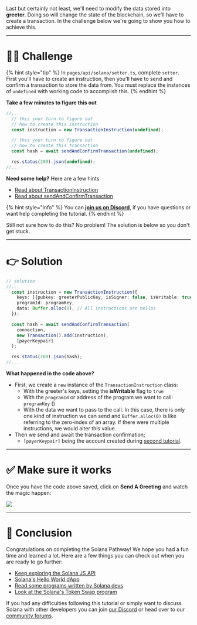 Last but certainly not least, we'll need to modify the data stored into **greeter**. Doing so will change the state of the blockchain, so we'll have to create a transaction. In the challenge below we're going to show you how to achieve this.

----------------------------------

# 👨‍💻 Challenge

{% hint style="tip" %}
In `pages/api/solana/setter.ts`, complete `setter`. First you'll have to create an instruction, then you'll have to send and confirm a transaction to store the data from. You must replace the instances of `undefined` with working code to accomplish this.
{% endhint %}

**Take a few minutes to figure this out**

```typescript 
//... 
  // this your turn to figure out 
  // how to create this instruction
  const instruction = new TransactionInstruction(undefined); 

  // this your turn to figure out 
  // how to create this transaction 
  const hash = await sendAndConfirmTransaction(undefined);

  res.status(200).json(undefined);
//...
```

**Need some help?** Here are a few hints
* [Read about TransactionInstruction](https://solana-labs.github.io/solana-web3.js/classes/TransactionInstruction.html)
* [Read about sendAndConfirmTransaction](https://solana-labs.github.io/solana-web3.js/modules.html#sendAndConfirmTransaction)  

{% hint style="info" %}
You can [**join us on Discord**](https://discord.gg/fszyM7K), if you have questions or want help completing the tutorial.
{% endhint %}

Still not sure how to do this? No problem! The solution is below so you don't get stuck.

----------------------------------

# 👉 Solution

```typescript
// solution
//...
  const instruction = new TransactionInstruction({
    keys: [{pubkey: greeterPublicKey, isSigner: false, isWritable: true}],
    programId: programKey,
    data: Buffer.alloc(0), // All instructions are hellos
  });

  const hash = await sendAndConfirmTransaction(
    connection,
    new Transaction().add(instruction),
    [payerKeypair]
  );

  res.status(200).json(hash);
//...
```

**What happened in the code above?**

* First, we create a `new` instance of the `TransactionInstruction` class:
  * With the greeter's keys, setting the **isWritable** flag to `true`
  * With the `programId` or address of the program we want to call: `programKey` ()
  * With the data we want to pass to the call. In this case, there is only one kind of instruction we can send and `Buffer.alloc(0)` is like referring to the zero-index of an array. If there were multiple instructions, we would alter this value.
* Then we send and await the transaction confirmation;
  * `[payerKeypair]` being the account created during [second tutorial](https://learn.figment.io/tutorials/create-solana-keypair).

----------------------------------

# ✅ Make sure it works

Once you have the code above saved, click on **Send A Greeting** and watch the magic happen:

![](../../../.gitbook/assets/pathways/solana/solana-setter.gif)

----------------------------------

# 🏁 Conclusion

Congratulations on completing the Solana Pathway! We hope you had a fun time and learned a lot. Here are a few things you can check out when you are ready to go further:

* [Keep exploring the Solana JS API](https://solana-labs.github.io/solana-web3.js/modules.html#sendAndConfirmTransaction)
* [Solana's Hello World dApp](https://github.com/solana-labs/example-helloworld)
* [Read some programs written by Solana devs](https://github.com/solana-labs/solana-program-library/tree/master/examples)
* [Look at the Solana's Token Swap program](https://github.com/solana-labs/solana-program-library/tree/master/token-swap)


If you had any difficulties following this tutorial or simply want to discuss Solana with other developers you can join [our Discord](https://discord.gg/fszyM7K) or head over to our [community forums](https://community.figment.io).
